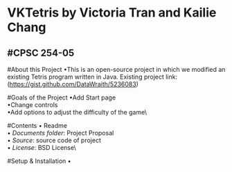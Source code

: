 # VKTetris by Victoria Tran and Kailie Chang
#CPSC 254-05
------------

#About this Project
•This is an open-source project in which we modified an existing Tetris program written in Java. Existing project link: (https://gist.github.com/DataWraith/5236083)

#Goals of the Project
•Add Start page\
•Change controls\
•Add options to adjust the difficulty of the game\

#Contents
• Readme\
• *Documents folder*: Project Proposal\
• *Source*: source code of project\
• *License*: BSD License\

#Setup & Installation
•
